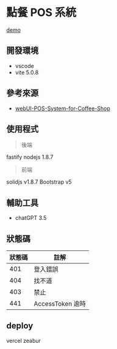 # 點餐 POS 系統

[demo](https://pos.zeabur.app)

## 開發環境

- vscode
- vite 5.0.8

## 參考來源

- [webUI-POS-System-for-Coffee-Shop](https://dribbble.com/shots/15629660-Kopinan-POS-System-for-Coffee-Shop)

## 使用程式

>後端

  fastify nodejs 1.8.7
  
>前端

  solidjs v1.8.7
  Bootstrap v5

## 輔助工具

- chatGPT 3.5

## 狀態碼

| 狀態碼 | 註解 |
| -------- | ------ |
| 401     | 登入錯誤 |
| 404     |  找不道 |
| 403    |  禁止  |
| 441    | AccessToken 逾時|

## deploy

vercel
zeabur
